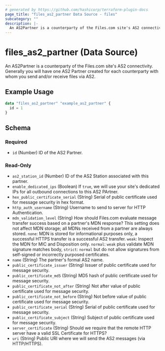 ```yaml
---
# generated by https://github.com/hashicorp/terraform-plugin-docs
page_title: "files_as2_partner Data Source - files"
subcategory: ""
description: |-
  An AS2Partner is a counterparty of the Files.com site's AS2 connectivity. Generally you will have one AS2 Partner created for each counterparty with whom you send and/or receive files via AS2.
---
```


# files_as2_partner (Data Source)

An AS2Partner is a counterparty of the Files.com site's AS2 connectivity. Generally you will have one AS2 Partner created for each counterparty with whom you send and/or receive files via AS2.

## Example Usage

```terraform
data "files_as2_partner" "example_as2_partner" {
  id = 1
}
```

<!-- schema generated by tfplugindocs -->
## Schema

### Required

- `id` (Number) ID of the AS2 Partner.

### Read-Only

- `as2_station_id` (Number) ID of the AS2 Station associated with this partner.
- `enable_dedicated_ips` (Boolean) If `true`, we will use your site's dedicated IPs for all outbound connections to this AS2 PArtner.
- `hex_public_certificate_serial` (String) Serial of public certificate used for message security in hex format.
- `http_auth_username` (String) Username to send to server for HTTP Authentication.
- `mdn_validation_level` (String) How should Files.com evaluate message transfer success based on a partner's MDN response?  This setting does not affect MDN storage; all MDNs received from a partner are always stored. `none`: MDN is stored for informational purposes only, a successful HTTPS transfer is a successful AS2 transfer. `weak`: Inspect the MDN for MIC and Disposition only. `normal`: `weak` plus validate MDN signature matches body, `strict`: `normal` but do not allow signatures from self-signed or incorrectly purposed certificates.
- `name` (String) The partner's formal AS2 name.
- `public_certificate_issuer` (String) Issuer of public certificate used for message security.
- `public_certificate_md5` (String) MD5 hash of public certificate used for message security.
- `public_certificate_not_after` (String) Not after value of public certificate used for message security.
- `public_certificate_not_before` (String) Not before value of public certificate used for message security.
- `public_certificate_serial` (String) Serial of public certificate used for message security.
- `public_certificate_subject` (String) Subject of public certificate used for message security.
- `server_certificate` (String) Should we require that the remote HTTP server have a valid SSL Certificate for HTTPS?
- `uri` (String) Public URI where we will send the AS2 messages (via HTTP/HTTPS).
